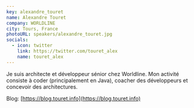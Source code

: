 ```yaml
---
key: alexandre_touret
name: Alexandre Touret
company: WORLDLINE
city: Tours, France
photoURL: speakers/alexandre_touret.jpg
socials:
  - icon: twitter
    link: https://twitter.com/touret_alex
    name: touret_alex
---
```


Je suis architecte et développeur sénior chez Worldline. Mon activité consiste à coder (principalement en Java), coacher des développeurs et concevoir des architectures.

Blog: [https://blog.touret.info](https://blog.touret.info)